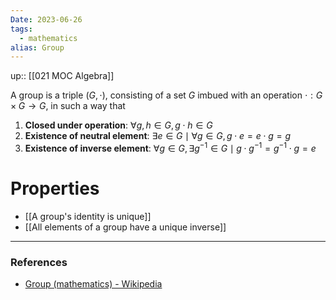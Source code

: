 ```yaml
---
Date: 2023-06-26
tags:
  - mathematics
alias: Group
---
```

up:: [[021 MOC Algebra]]

A group is a triple $(G, \cdot)$, consisting of a set $G$ imbued with an operation $\cdot: G \times G \to G$, in such a way that
1. **Closed under operation**: $\forall g, h \in G, g\cdot h \in G$
2. **Existence of neutral element**: $\exists e \in G \mid \forall g \in G, g \cdot e = e \cdot g = g$
3. **Existence of inverse element**: $\forall g \in G, \exists g^{-1} \in G \mid g \cdot g^{-1} = g^{-1} \cdot g = e$

# Properties
- [[A group's identity is unique]]
- [[All elements of a group have a unique inverse]]


---
### References
- [Group (mathematics) - Wikipedia](https://en.wikipedia.org/wiki/Group_(mathematics))
